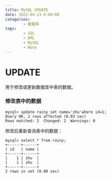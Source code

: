 ```yaml
---
title: MySQL UPDATE
date: 2022-04-23 6:00:00
categories:
        - 数据库
tags:
        - SQL
        - DML
        - MySQL
        - Note
---
```


# UPDATE

用于修改或更新数据库中表的数据。

### 修改表中的数据

```MySQL
mysql> update rainy set name='zhu'where id=1;
Query OK, 2 rows affected (0.03 sec)
Rows matched: 2  Changed: 2  Warnings: 0
```

修改后重新查询表中的数据：

```MySQL
mysql> select * from rainy;
+------+------+
| id   | name |
+------+------+
|    1 | zhu  |
|    1 | zhu  |
+------+------+
2 rows in set (0.00 sec)
```
